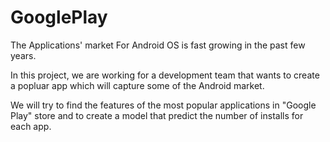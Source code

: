 # GooglePlay

The Applications' market For Android OS is fast growing in the past few years.

In this project, we are working for a development team that wants to create a popluar app which will capture some of the Android market.

We will try to find the features of the most popular applications in "Google Play" store and to create a model that predict the number of installs for each app.

